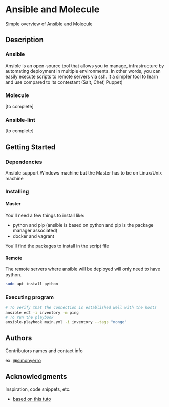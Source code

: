 # Ansible and Molecule

Simple overview of Ansible and Molecule

## Description

### Ansible

Ansible is an open-source tool that allows you to manage, infrastructure by automating deployment in multiple environments.
In other words, you can easily execute scripts to remote servers via ssh.
It a simpler tool to learn and use compared to its contestant (Salt, Chef, Puppet)

### Molecule

[to complete]

### Ansible-lint

[to complete]

## Getting Started

### Dependencies

Ansible support Windows machine but the Master has to be on Linux/Unix machine

### Installing

#### Master

You'll need a few things to install like:
* python and pip (ansible is based on python and pip is the package manager associated)
* docker and vagrant

You'll find the packages to install in the script file

#### Remote

The remote servers where ansible will be deployed will only need to have python.

```bash
sudo apt install python
```

### Executing program

```bash
# To verify that the connection is established well with the hosts
ansible ec2 -i inventory -m ping
# To run the playbook 
ansible-playbook main.yml -i inventory --tags "mongo"
```

## Authors

Contributors names and contact info

ex. [@simonyerro](https://www.linkedin.com/in/simon-yerro/)

## Acknowledgments

Inspiration, code snippets, etc.
* [based on this tuto](https://www.objectif-libre.com/fr/blog/2019/01/15/ansible-molecule/)

